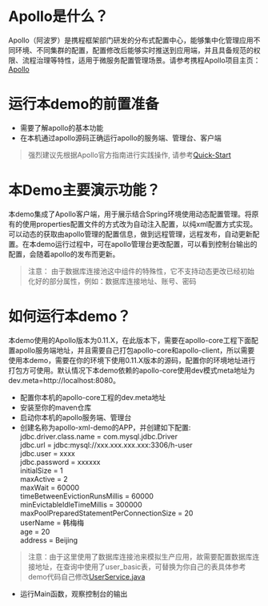 # Apollo是什么？
Apollo（阿波罗）是携程框架部门研发的分布式配置中心，能够集中化管理应用不同环境、不同集群的配置，配置修改后能够实时推送到应用端，并且具备规范的权限、流程治理等特性，适用于微服务配置管理场景。请参考携程Apollo项目主页：[Apollo](http://https://github.com/ctripcorp/apollo "Apollo")

# 运行本demo的前置准备
- 需要了解apollo的基本功能
- 在本机通过apollo源码正确运行apollo的服务端、管理台、客户端
> 强烈建议先根据Apollo官方指南进行实践操作, 请参考[Quick-Start](https://github.com/ctripcorp/apollo/wiki/Quick-Start "Quick-Start")

# 本Demo主要演示功能？
本demo集成了Apollo客户端，用于展示结合Spring环境使用动态配置管理。将原有的使用properties配置文件的方式改为自动注入配置，以纯xml配置方式实现。可以动态的获取由apollo管理的配置信息，做到远程管理，远程发布，自动更新配置。在本demo运行过程中，可在apollo管理台更改配置，可以看到控制台输出的配置，会随着apollo的发布而更新。
> 注意： 由于数据库连接池这中组件的特殊性，它不支持动态更改已经初始化好的部分属性，例如：数据库连接地址、账号、密码

# 如何运行本demo？
本demo使用的Apollo版本为0.11.X，在此版本下，需要在apollo-core工程下面配置apollo服务端地址，并且需要自己打包apollo-core和apollo-client，所以需要使用本demo，需要在你的环境下使用0.11.X版本的源码，配置你的环境地址进行打包方可使用。默认情况下本demo依赖的apollo-core使用dev模式meta地址为dev.meta=http://localhost:8080。
- 配置你本机的apollo-core工程的dev.meta地址
- 安装至你的maven仓库
- 启动你本机的apollo服务端、管理台
- 创建名称为apollo-xml-demo的APP，并创建如下配置:
    jdbc.driver.class.name = com.mysql.jdbc.Driver    
    jdbc.url = jdbc:mysql://xxx.xxx.xxx.xxx:3306/h-user    
    jdbc.user = xxxx    
    jdbc.password = xxxxxx    
    initialSize = 1    
    maxActive = 2    
    maxWait = 60000    
    timeBetweenEvictionRunsMillis = 60000    
    minEvictableIdleTimeMillis = 300000    
    maxPoolPreparedStatementPerConnectionSize = 20    
    userName = 韩梅梅    
    age = 20    
    address = Beijing    
> 注意：由于这里使用了数据库连接池来模拟生产应用，故需要配置数据库连接地址，在查询中使用了user_basic表，可替换为你自己的表具体参考demo代码自己修改[UserService.java](https://github.com/SiouWang/apollo-xml-demo/blob/master/src/main/java/com/example/service/UserService.java "UserService.java")
- 运行Main函数，观察控制台的输出
